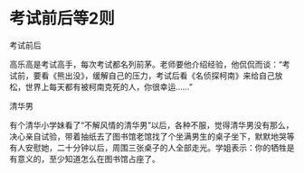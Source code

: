# 考试前后等2则

考试前后

高乐高是考试高手，每次考试都名列前茅。老师要他介绍经验，他侃侃而谈：“考试前，要看《熊出没》，缓解自己的压力，考试后看《名侦探柯南》来给自己放松，世界上每天都有被柯南克死的人，你很幸运……”

清华男

有个清华小学妹看了“不解风情的清华男”以后，各种不服，觉得清华男没有那么，决心亲自试验，带着抽纸去了图书馆老馆找了个坐满男生的桌子坐下，默默地哭等有人安慰她，二十分钟以后，周围三张桌子的人全部走光。学姐表示：你的牺牲是有意义的，至少知道怎么在图书馆占座了。